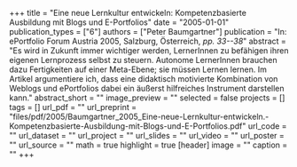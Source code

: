 +++
title = "Eine neue Lernkultur entwickeln: Kompetenzbasierte Ausbildung mit Blogs und E-Portfolios"
date = "2005-01-01"
publication_types = ["6"]
authors = ["Peter Baumgartner"]
publication = "In: ePortfolio Forum Austria 2005, Salzburg, Österreich, _pp. 33--38_"
abstract = "Es wird in Zukunft immer wichtiger werden, LernerInnen zu befähigen ihren eigenen Lernprozess selbst zu steuern. Autonome LernerInnen brauchen dazu Fertigkeiten auf einer Meta-Ebene; sie müssen Lernen lernen. Im Artikel argumentiere ich, dass eine didaktisch motivierte Kombination von Weblogs und ePortfolios dabei ein äußerst hilfreiches Instrument darstellen kann."
abstract_short = ""
image_preview = ""
selected = false
projects = []
tags = []
url_pdf = ""
url_preprint = "files/pdf/2005/Baumgartner_2005_Eine-neue-Lernkultur-entwickeln.-Kompetenzbasierte-Ausbildung-mit-Blogs-und-E-Portfolios.pdf"
url_code = ""
url_dataset = ""
url_project = ""
url_slides = ""
url_video = ""
url_poster = ""
url_source = ""
math = true
highlight = true
[header]
image = ""
caption = ""
+++
